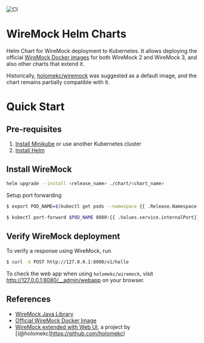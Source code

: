 ![CI](https://github.com/wiremock/helm-charts/actions/workflows/ci.yaml/badge.svg)

# WireMock Helm Charts

Helm Chart for WireMock deployment to Kubernetes.
It allows deploying the official [WireMock Docker images](https://github.com/wiremock/wiremock-docker) for both WireMock 2 and WireMock 3,
and also other charts that extend it.

Historically, [holomekc/wiremock](https://github.com/holomekc/wiremock) was suggested as a default image,
and the chart remains partially compatible with it.

# Quick Start

## Pre-requisites

1. [Install Minikube](https://kubernetes.io/docs/tasks/tools/install-minikube/) or use another Kubernetes cluster
2. [Install Helm](https://helm.sh/docs/intro/install/)

## Install WireMock

```bash
helm upgrade --install <release_name> ./chart/<chart_name>
```

Setup port forwarding

```bash
$ export POD_NAME=$(kubectl get pods --namespace {{ .Release.Namespace }} -l "app.kubernetes.io/name={{ include "wiremock.name" . }},app.kubernetes.io/instance={{ .Release.Name }}" -o jsonpath="{.items[0].metadata.name}")

$ kubectl port-forward $POD_NAME 8080:{{ .Values.service.internalPort}}
```

## Verify WireMock deployment

To verify a response using WireMock, run

```bash
$ curl -X POST http://127.0.0.1:8080/v1/hello
```

To check the web app when using `holomekc/wiremock`, visit http://127.0.0.1:8080/__admin/webapp on your browser.
    
## References

- [WireMock Java Library](https://github.com/tomakehurst/wiremock)
- [Official WireMock Docker Image](https://github.com/wiremock/wiremock-docker)
- [WireMock extended with Web UI](https://github.com/holomekc/wiremock), a project by [(@holomekc]https://github.com/holomekc)

